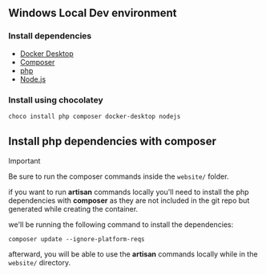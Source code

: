## Windows Local Dev environment

### Install dependencies

- [Docker Desktop](https://www.docker.com/products/docker-desktop)
- [Composer](https://getcomposer.org/download/)
- [php](https://www.php.net/downloads)
- [Node.js](https://nodejs.org/en/download/)

### Install using chocolatey

```powershell
choco install php composer docker-desktop nodejs
```

## Install php dependencies with composer

> [!IMPORTANT]
> Be sure to run the composer commands inside the ``website/`` folder.

if you want to run **artisan** commands locally you'll need to install the php dependencies with **composer** as they are not included in the git repo but generated while creating the container.  

we'll be running the following command to install the dependencies:

```shell
composer update --ignore-platform-reqs
```

afterward, you will be able to use the **artisan** commands locally while in the ``website/`` directory.